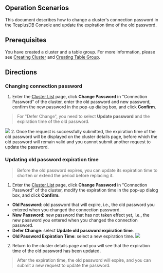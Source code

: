 ## Operation Scenarios
This document describes how to change a cluster's connection password in the TcaplusDB Console and update the expiration time of the old password.

## Prerequisites
You have created a cluster and a table group. For more information, please see [Creating Cluster](https://intl.cloud.tencent.com/document/product/1016/32714) and [Creating Table Group](https://intl.cloud.tencent.com/document/product/1016/32716).

## Directions
### Changing connection password
1. Enter the [Cluster List](https://console.cloud.tencent.com/tcaplusdb/app) page, click **Change Password** in "Connection Password" of the cluster, enter the old password and new password, confirm the new password in the pop-up dialog box, and click **Confirm**.
>For "Defer Change", you need to select **Update password** and the expiration time of the old password.
>
![](https://main.qcloudimg.com/raw/7aab39aa33e2e461e0a2e87b07abeeb6.png)
2. Once the request is successfully submitted, the expiration time of the old password will be displayed on the cluster details page, before which the old password will remain valid and you cannot submit another request to update the password.

### Updating old password expiration time
>Before the old password expires, you can update its expiration time to shorten or extend the period before replacing it.

1. Enter the [Cluster List](https://console.cloud.tencent.com/tcaplusdb/app) page, click **Change Password** in "Connection Password" of the cluster, modify the expiration time in the pop-up dialog box, and click **Confirm**.
 - **Old Password**: old password that will expire, i.e., the old password you entered when you changed the connection password.
 - **New Password**: new password that has not taken effect yet, i.e., the new password you entered when you changed the connection password.
 - **Defer Change**: select **Update old password expiration time**.
 - **Old Password Expiration Time**: select a new expiration time.
![](https://main.qcloudimg.com/raw/f603e4184231af909e48129d6cce56d4.png)
2. Return to the cluster details page and you will see that the expiration time of the old password has been updated.
>After the expiration time, the old password will expire, and you can submit a new request to update the password.
